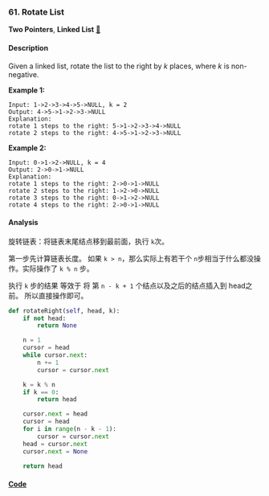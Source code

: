 ### 61. Rotate List

**Two Pointers**, **Linked List**    [🧡](https://leetcode.com/problems/rotate-list)    

#### Description

Given a linked list, rotate the list to the right by _k_ places, where _k_ is non-negative.

**Example 1:**

```
Input: 1->2->3->4->5->NULL, k = 2
Output: 4->5->1->2->3->NULL
Explanation:
rotate 1 steps to the right: 5->1->2->3->4->NULL
rotate 2 steps to the right: 4->5->1->2->3->NULL
```

**Example 2:**

```
Input: 0->1->2->NULL, k = 4
Output: 2->0->1->NULL
Explanation:
rotate 1 steps to the right: 2->0->1->NULL
rotate 2 steps to the right: 1->2->0->NULL
rotate 3 steps to the right: 0->1->2->NULL
rotate 4 steps to the right: 2->0->1->NULL
```

#### Analysis

旋转链表：将链表末尾结点移到最前面，执行 `k`次。

第一步先计算链表长度。 如果 `k > n`，那么实际上有若干个 `n`步相当于什么都没操作。实际操作了 `k % n` 步。

执行 `k` 步的结果 等效于 将 第 `n - k + 1` 个结点以及之后的结点插入到 head之前。 所以直接操作即可。

```python
def rotateRight(self, head, k):
    if not head:
        return None

    n = 1
    cursor = head
    while cursor.next:
        n += 1
        cursor = cursor.next

    k = k % n
    if k == 0:
        return head

    cursor.next = head
    cursor = head
    for i in range(n - k - 1):
        cursor = cursor.next
    head = cursor.next
    cursor.next = None

    return head
```

#### [Code](../python/61.%20Rotate%20List.py)
